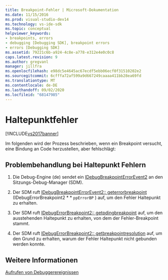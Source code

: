 ```yaml
---
title: Breakpoint-Fehler | Microsoft-Dokumentation
ms.date: 11/15/2016
ms.prod: visual-studio-dev14
ms.technology: vs-ide-sdk
ms.topic: conceptual
helpviewer_keywords:
- breakpoints, errors
- debugging [Debugging SDK], breakpoint errors
- errors [Debugging SDK]
ms.assetid: 79221c6b-a924-4c8e-a778-e312e4e0c0c8
caps.latest.revision: 9
ms.author: gregvanl
manager: jillfra
ms.openlocfilehash: e98dc5e4645ac67ecdf5ebb06ecf0f31510202e2
ms.sourcegitcommit: 6cfffa72af599a9d667249caaaa411bb28ea69fd
ms.translationtype: MT
ms.contentlocale: de-DE
ms.lasthandoff: 09/02/2020
ms.locfileid: "68147985"
---
```

# <a name="breakpoint-errors"></a>Haltepunktfehler
[!INCLUDE[vs2017banner](../../includes/vs2017banner.md)]

Im folgenden wird der Prozess beschrieben, wenn ein Breakpoint versucht, eine Bindung an Code herzustellen, aber fehlschlägt:  
  
## <a name="troubleshooting-a-breakpoint-error"></a>Problembehandlung bei Haltepunkt Fehlern  
  
1. Die Debug-Engine (de) sendet ein [IDebugBreakpointErrorEvent2](../../extensibility/debugger/reference/idebugbreakpointerrorevent2.md) an den Sitzungs-Debug-Manager (SDM).  
  
2. Der SDM ruft [IDebugBreakpointErrorEvent2:: geterrorbreakpoint](../../extensibility/debugger/reference/idebugbreakpointerrorevent2-geterrorbreakpoint.md) (IDebugErrorBreakpoint2 * * `ppErrorBP` ) auf, um den Fehler Haltepunkt zu erhalten.  
  
3. Der SDM ruft [IDebugErrorBreakpoint2:: getpdingbreakpoint](../../extensibility/debugger/reference/idebugerrorbreakpoint2-getpendingbreakpoint.md) auf, um den ausstehenden Haltepunkt zu erhalten, von dem der Fehler-Breakpoint stammt.  
  
4. Der SDM ruft [IDebugErrorBreakpoint2:: getbreakpointresolution](../../extensibility/debugger/reference/idebugerrorbreakpoint2-getbreakpointresolution.md) auf, um den Grund zu erhalten, warum der Fehler Haltepunkt nicht gebunden werden konnte.  
  
## <a name="see-also"></a>Weitere Informationen  
 [Aufrufen von Debuggerereignissen](../../extensibility/debugger/calling-debugger-events.md)
